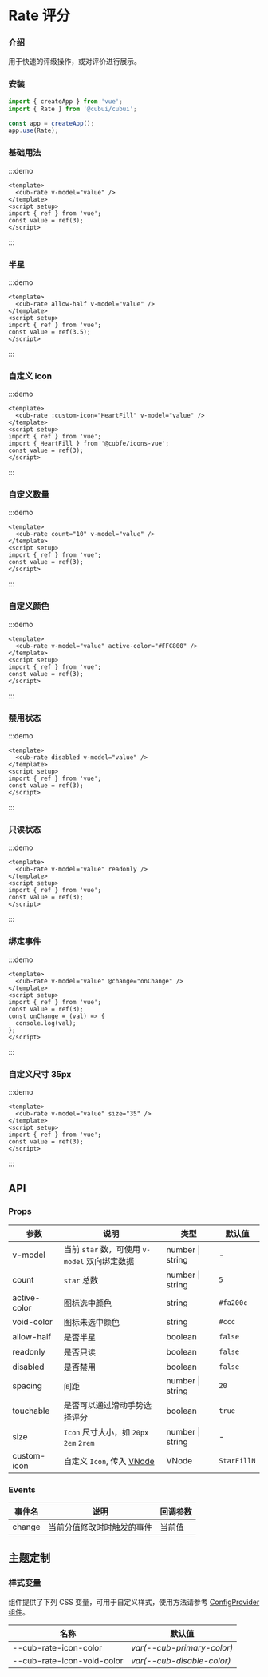 # Rate 评分

### 介绍

用于快速的评级操作，或对评价进行展示。

### 安装

```js
import { createApp } from 'vue';
import { Rate } from '@cubui/cubui';

const app = createApp();
app.use(Rate);
```

### 基础用法

:::demo

```vue
<template>
  <cub-rate v-model="value" />
</template>
<script setup>
import { ref } from 'vue';
const value = ref(3);
</script>
```

:::

### 半星

:::demo

```vue
<template>
  <cub-rate allow-half v-model="value" />
</template>
<script setup>
import { ref } from 'vue';
const value = ref(3.5);
</script>
```

:::

### 自定义 icon

:::demo

```vue
<template>
  <cub-rate :custom-icon="HeartFill" v-model="value" />
</template>
<script setup>
import { ref } from 'vue';
import { HeartFill } from '@cubfe/icons-vue';
const value = ref(3);
</script>
```

:::

### 自定义数量

:::demo

```vue
<template>
  <cub-rate count="10" v-model="value" />
</template>
<script setup>
import { ref } from 'vue';
const value = ref(3);
</script>
```

:::

### 自定义颜色

:::demo

```vue
<template>
  <cub-rate v-model="value" active-color="#FFC800" />
</template>
<script setup>
import { ref } from 'vue';
const value = ref(3);
</script>
```

:::

### 禁用状态

:::demo

```vue
<template>
  <cub-rate disabled v-model="value" />
</template>
<script setup>
import { ref } from 'vue';
const value = ref(3);
</script>
```

:::

### 只读状态

:::demo

```vue
<template>
  <cub-rate v-model="value" readonly />
</template>
<script setup>
import { ref } from 'vue';
const value = ref(3);
</script>
```

:::

### 绑定事件

:::demo

```vue
<template>
  <cub-rate v-model="value" @change="onChange" />
</template>
<script setup>
import { ref } from 'vue';
const value = ref(3);
const onChange = (val) => {
  console.log(val);
};
</script>
```

:::

### 自定义尺寸 35px

:::demo

```vue
<template>
  <cub-rate v-model="value" size="35" />
</template>
<script setup>
import { ref } from 'vue';
const value = ref(3);
</script>
```

:::

## API

### Props

| 参数         | 说明                                                                                                | 类型             | 默认值      |
| ------------ | --------------------------------------------------------------------------------------------------- | ---------------- | ----------- |
| v-model      | 当前 `star` 数，可使用 `v-model` 双向绑定数据                                                       | number \| string | -           |
| count        | `star` 总数                                                                                         | number \| string | `5`         |
| active-color | 图标选中颜色                                                                                        | string           | `#fa200c`   |
| void-color   | 图标未选中颜色                                                                                      | string           | `#ccc`      |
| allow-half   | 是否半星                                                                                            | boolean          | `false`     |
| readonly     | 是否只读                                                                                            | boolean          | `false`     |
| disabled     | 是否禁用                                                                                            | boolean          | `false`     |
| spacing      | 间距                                                                                                | number \| string | `20`        |
| touchable    | 是否可以通过滑动手势选择评分                                                                        | boolean          | `true`      |
| size         | `Icon` 尺寸大小，如 `20px` `2em` `2rem`                                                             | number \| string | -           |
| custom-icon  | 自定义 `Icon`, 传入 [VNode](https://cn.vuejs.org/guide/extras/render-function.html#creating-vnodes) | VNode            | `StarFillN` |

### Events

| 事件名 | 说明                       | 回调参数 |
| ------ | -------------------------- | -------- |
| change | 当前分值修改时时触发的事件 | 当前值   |

## 主题定制

### 样式变量

组件提供了下列 CSS 变量，可用于自定义样式，使用方法请参考 [ConfigProvider 组件](#/zh-CN/component/configprovider)。

| 名称                       | 默认值                     |
| -------------------------- | -------------------------- |
| --cub-rate-icon-color      | _var(--cub-primary-color)_ |
| --cub-rate-icon-void-color | _var(--cub-disable-color)_ |

